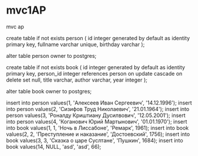 # mvc1AP
mvc ap


create table if not exists person
(
    id       integer generated by default as identity
        primary key,
    fullname varchar
        unique,
    birthday varchar
);

alter table person
    owner to postgres;

create table if not exists book
(
    id        integer generated by default as identity
        primary key,
    person_id integer
        references person
            on update cascade on delete set null,
    title     varchar,
    author    varchar,
    year      integer
);

alter table book
    owner to postgres;


insert into person values(1, 'Алексеев Иван Сергеевич', '14.12.1996');
insert into person values(2, 'Сизифов Труд Николаевич', '21.01.1964');
insert into person values(3, 'Роналду Криштиану Дусилвович', '12.05.2001');
insert into person values(4, 'Коганович Юрий Мартынович', '01.01.1970');
insert into book values(1, 1, 'Ночь в Лиссабоне', 'Ремарк', 1961);
insert into book values(2, 2, 'Преступление и наказание', 'Достоевский', 1756);
insert into book values(3, 3, 'Сказка о царе Суслтане', 'Пушкин', 1684);
insert into book values(14, NULL, 'asd', 'asd', 66);
